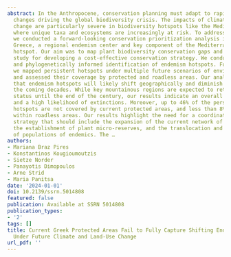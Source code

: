 ```yaml
---
abstract: In the Anthropocene, conservation planning must adapt to rapid environmental
  changes driving the global biodiversity crisis. The impacts of climate and land-use
  change are particularly severe in biodiversity hotspots like the Mediterranean Basin,
  where unique taxa and ecosystems are increasingly at risk. To address these challenges,
  we conducted a forward-looking conservation prioritization analysis in Peloponnese,
  Greece, a regional endemism center and key component of the Mediterranean biodiversity
  hotspot. Our aim was to map plant biodiversity conservation gaps and provide a case
  study for developing a cost-effective conservation strategy. We conducted a taxonomically
  and phylogenetically informed identification of endemism hotspots. Furthermore,
  we mapped persistent hotspots under multiple future scenarios of environmental change
  and assessed their coverage by protected and roadless areas. Our analysis revealed
  that endemism hotspots will likely shift geographically and diminish in extent over
  the coming decades. While key mountainous regions are expected to retain their hotspot
  status until the end of the century, our results indicate an overall endemism decline
  and a high likelihood of extinctions. Moreover, up to 46% of the persistent endemism
  hotspots are not covered by current protected areas, and less than 8% of those are
  within roadless areas. Our results highlight the need for a coordinated multi-dimensional
  strategy that should include the expansion of the current network of protected areas,
  the establishment of plant micro-reserves, and the translocation and reinforcement
  of populations of endemics. The …
authors:
- Mariana Braz Pires
- Konstantinos Kougioumoutzis
- Sietze Norder
- Panayotis Dimopoulos
- Arne Strid
- Maria Panitsa
date: '2024-01-01'
doi: 10.2139/ssrn.5014808
featured: false
publication: Available at SSRN 5014808
publication_types:
- '2'
tags: []
title: Current Greek Protected Areas Fail to Fully Capture Shifting Endemism Hotspots
  Under Future Climate and Land-Use Change
url_pdf: ''
---
```

